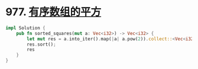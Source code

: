 # 977. [有序数组的平方](https://leetcode-cn.com/problems/squares-of-a-sorted-array/)

```rust
impl Solution {
    pub fn sorted_squares(mut a: Vec<i32>) -> Vec<i32> {
        let mut res = a.into_iter().map(|a| a.pow(2)).collect::<Vec<i32>>();
        res.sort();
        res
    }
}
```

